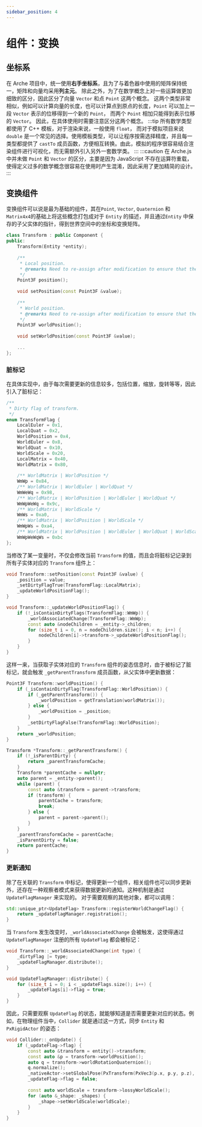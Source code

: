 ```yaml
---
sidebar_position: 4
---
```


# 组件：变换

## 坐标系
在 Arche 项目中，统一使用**右手坐标系**，且为了与着色器中使用的矩阵保持统一，矩阵和向量均采用**列主元**。 除此之外，为了在数学概念上对一些运算做更加细致的区分，因此区分了向量 `Vector` 和点 `Point`
这两个概念。 这两个类型非常相似，例如可以计算向量的长度，也可以计算点到原点的长度，`Point` 可以加上一段 `Vector` 表示的位移得到一个新的 `Point`， 而两个 `Point` 相加只能得到表示位移的 `Vector`。
因此，在具体使用时需要注意区分这两个概念。
:::tip 
所有数学类型都使用了 C++ 模板，对于渲染来说，一般使用 `float`， 而对于模拟项目来说 `double` 是一个常见的选择。使用模板类型，可以让程序按需选择精度，并且每一类型都提供了 `castTo`
成员函数，方便相互转换。由此，模拟的程序很容易结合渲染组件进行可视化，而无需额外引入另外一套数学类。
:::
:::caution 
在 Arche.js 中并未做 `Point` 和 `Vector` 的区分，主要是因为 JavaScript 不存在运算符重载，使得定义过多的数学概念很容易在使用时产生混淆，因此采用了更加精简的设计。
:::

## 变换组件

变换组件可以说是最为基础的组件，其在`Point`, `Vector`, `Quaternion` 和 `Matrix4x4`的基础上将这些概念打包成对于 `Entity` 的描述，并且通过`Entity`
中保存的子父实体的指针，得到世界空间中的坐标和变换矩阵。
```cpp
class Transform : public Component {
public:
    Transform(Entity *entity);
    
    /**
     * Local position.
     * @remarks Need to re-assign after modification to ensure that the modification takes effect.
     */
    Point3F position();
    
    void setPosition(const Point3F &value);
    
    /**
     * World position.
     * @remarks Need to re-assign after modification to ensure that the modification takes effect.
     */
    Point3F worldPosition();
    
    void setWorldPosition(const Point3F &value);
    
    ...
};
```

### 脏标记
在具体实现中，由于每次需要更新的信息较多，包括位置，缩放，旋转等等，因此引入了脏标记：
```cpp
/**
 * Dirty flag of transform.
 */
enum TransformFlag {
    LocalEuler = 0x1,
    LocalQuat = 0x2,
    WorldPosition = 0x4,
    WorldEuler = 0x8,
    WorldQuat = 0x10,
    WorldScale = 0x20,
    LocalMatrix = 0x40,
    WorldMatrix = 0x80,
    
    /** WorldMatrix | WorldPosition */
    WmWp = 0x84,
    /** WorldMatrix | WorldEuler | WorldQuat */
    WmWeWq = 0x98,
    /** WorldMatrix | WorldPosition | WorldEuler | WorldQuat */
    WmWpWeWq = 0x9c,
    /** WorldMatrix | WorldScale */
    WmWs = 0xa0,
    /** WorldMatrix | WorldPosition | WorldScale */
    WmWpWs = 0xa4,
    /** WorldMatrix | WorldPosition | WorldEuler | WorldQuat | WorldScale */
    WmWpWeWqWs = 0xbc
};
```
当修改了某一变量时，不仅会修改当前 `Transform` 的值，而且会将脏标记记录到所有子实体对应的 `Transform` 组件上：
```cpp
void Transform::setPosition(const Point3F &value) {
    _position = value;
    _setDirtyFlagTrue(TransformFlag::LocalMatrix);
    _updateWorldPositionFlag();
}

void Transform::_updateWorldPositionFlag() {
    if (!_isContainDirtyFlags(TransformFlag::WmWp)) {
        _worldAssociatedChange(TransformFlag::WmWp);
        const auto &nodeChildren = _entity->_children;
        for (size_t i = 0, n = nodeChildren.size(); i < n; i++) {
            nodeChildren[i]->transform->_updateWorldPositionFlag();
        }
    }
}
```

这样一来，当获取子实体对应的 `Transform` 组件的姿态信息时，由于被标记了脏标记，就会触发 `_getParentTransform` 成员函数，从父实体中更新数据：
```cpp
Point3F Transform::worldPosition() {
    if (_isContainDirtyFlag(TransformFlag::WorldPosition)) {
        if (_getParentTransform()) {
            _worldPosition = getTranslation(worldMatrix());
        } else {
            _worldPosition = _position;
        }
        _setDirtyFlagFalse(TransformFlag::WorldPosition);
    }
    return _worldPosition;
}

Transform *Transform::_getParentTransform() {
    if (!_isParentDirty) {
        return _parentTransformCache;
    }
    Transform *parentCache = nullptr;
    auto parent = _entity->parent();
    while (parent) {
        const auto &transform = parent->transform;
        if (transform) {
            parentCache = transform;
            break;
        } else {
            parent = parent->parent();
        }
    }
    _parentTransformCache = parentCache;
    _isParentDirty = false;
    return parentCache;
}
```

### 更新通知
除了在关联的 `Transform` 中标记，使得更新一个组件，相关组件也可以同步更新外，还存在一种观察者模式来获得数据更新的通知。这种机制是通过 `UpdateFlagManager` 来实现的。
对于需要观察的其他对象，都可以调用：
```cpp
std::unique_ptr<UpdateFlag> Transform::registerWorldChangeFlag() {
    return _updateFlagManager.registration();
}
```
当 `Transform` 发生改变时，`_worldAssociatedChange` 会被触发，这使得通过 `UpdateFlagManager` 注册的所有 `UpdateFlag` 都会被标记：
```cpp
void Transform::_worldAssociatedChange(int type) {
    _dirtyFlag |= type;
    _updateFlagManager.distribute();
}

void UpdateFlagManager::distribute() {
    for (size_t i = 0; i < _updateFlags.size(); i++) {
        _updateFlags[i]->flag = true;
    }
}
```

因此，只需要观察 `UpdateFlag` 的状态，就能够知道是否需要更新对应的状态。例如，在物理组件当中，`Collider` 就是通过这一方式，同步 `Entity` 和 `PxRigidActor` 的姿态：
```cpp
void Collider::_onUpdate() {
    if (_updateFlag->flag) {
        const auto &transform = entity()->transform;
        const auto &p = transform->worldPosition();
        auto q = transform->worldRotationQuaternion();
        q.normalize();
        _nativeActor->setGlobalPose(PxTransform(PxVec3(p.x, p.y, p.z), PxQuat(q.x, q.y, q.z, q.w)));
        _updateFlag->flag = false;
        
        const auto worldScale = transform->lossyWorldScale();
        for (auto &_shape: _shapes) {
            _shape->setWorldScale(worldScale);
        }
    }
}
```
